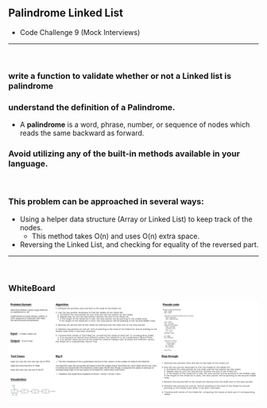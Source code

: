 ## Palindrome Linked List
* Code Challenge 9 (Mock Interviews)
---
<br>

### write a function to validate whether or not a Linked list is palindrome
### understand the definition of a Palindrome.
- A <strong>palindrome</strong> is a word, phrase, number, or sequence of nodes which reads the same backward as forward.

### Avoid utilizing any of the built-in methods available in your language.
<br>

### This problem can be approached in several ways:

<ul>

<li>
Using a helper data structure (Array or Linked List) to keep track of the nodes.

<ul>
<li>This method takes O(n) and uses O(n) extra space.
</li>

</ul>
</li>


<li> 
Reversing the Linked List, and checking for equality of the reversed part.
</li>



</ul>


---
<br>

### WhiteBoard 

![palindrome_LinkedList WhiteBoard](./palindrome_LinkedList_WhiteBoard.png)